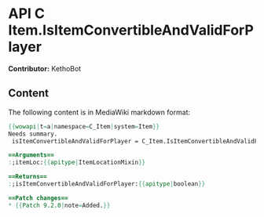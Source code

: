 # API C Item.IsItemConvertibleAndValidForPlayer

**Contributor:** KethoBot

## Content

The following content is in MediaWiki markdown format:

```mediawiki
{{wowapi|t=a|namespace=C_Item|system=Item}}
Needs summary.
 isItemConvertibleAndValidForPlayer = C_Item.IsItemConvertibleAndValidForPlayer(itemLoc)

==Arguments==
:;itemLoc:{{apitype|ItemLocationMixin}}

==Returns==
:;isItemConvertibleAndValidForPlayer:{{apitype|boolean}}

==Patch changes==
* {{Patch 9.2.0|note=Added.}}
```
